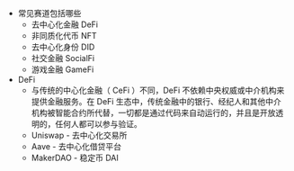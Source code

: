 - 常见赛道包括哪些
	- 去中心化金融 DeFi
	- 非同质化代币 NFT
	- 去中心化身份 DID
	- 社交金融 SocialFi
	- 游戏金融 GameFi
- DeFi
	- 与传统的中心化金融（ CeFi ）不同，DeFi 不依赖中央权威或中介机构来提供金融服务。在 DeFi 生态中，传统金融中的银行、经纪人和其他中介机构被智能合约所代替，一切都是通过代码来自动运行的，并且是开放透明的，任何人都可以参与验证。
	- Uniswap - 去中心化交易所
	- Aave - 去中心化借贷平台
	- MakerDAO - 稳定币 DAI